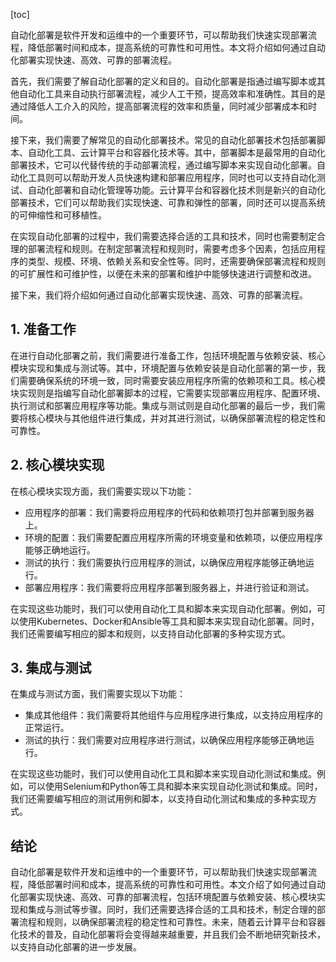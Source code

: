 
[toc]                    
                
                
自动化部署是软件开发和运维中的一个重要环节，可以帮助我们快速实现部署流程，降低部署时间和成本，提高系统的可靠性和可用性。本文将介绍如何通过自动化部署实现快速、高效、可靠的部署流程。

首先，我们需要了解自动化部署的定义和目的。自动化部署是指通过编写脚本或其他自动化工具来自动执行部署流程，减少人工干预，提高效率和准确性。其目的是通过降低人工介入的风险，提高部署流程的效率和质量，同时减少部署成本和时间。

接下来，我们需要了解常见的自动化部署技术。常见的自动化部署技术包括部署脚本、自动化工具、云计算平台和容器化技术等。其中，部署脚本是最常用的自动化部署技术，它可以代替传统的手动部署流程，通过编写脚本来实现自动化部署。自动化工具则可以帮助开发人员快速构建和部署应用程序，同时也可以支持自动化测试、自动化部署和自动化管理等功能。云计算平台和容器化技术则是新兴的自动化部署技术，它们可以帮助我们实现快速、可靠和弹性的部署，同时还可以提高系统的可伸缩性和可移植性。

在实现自动化部署的过程中，我们需要选择合适的工具和技术，同时也需要制定合理的部署流程和规则。在制定部署流程和规则时，需要考虑多个因素，包括应用程序的类型、规模、环境、依赖关系和安全性等。同时，还需要确保部署流程和规则的可扩展性和可维护性，以便在未来的部署和维护中能够快速进行调整和改进。

接下来，我们将介绍如何通过自动化部署实现快速、高效、可靠的部署流程。

## 1. 准备工作

在进行自动化部署之前，我们需要进行准备工作，包括环境配置与依赖安装、核心模块实现和集成与测试等。其中，环境配置与依赖安装是自动化部署的第一步，我们需要确保系统的环境一致，同时需要安装应用程序所需的依赖项和工具。核心模块实现则是指编写自动化部署脚本的过程，它需要实现部署应用程序、配置环境、执行测试和部署应用程序等功能。集成与测试则是自动化部署的最后一步，我们需要将核心模块与其他组件进行集成，并对其进行测试，以确保部署流程的稳定性和可靠性。

## 2. 核心模块实现

在核心模块实现方面，我们需要实现以下功能：

- 应用程序的部署：我们需要将应用程序的代码和依赖项打包并部署到服务器上。
- 环境的配置：我们需要配置应用程序所需的环境变量和依赖项，以便应用程序能够正确地运行。
- 测试的执行：我们需要执行应用程序的测试，以确保应用程序能够正确地运行。
- 部署应用程序：我们需要将应用程序部署到服务器上，并进行验证和测试。

在实现这些功能时，我们可以使用自动化工具和脚本来实现自动化部署。例如，可以使用Kubernetes、Docker和Ansible等工具和脚本来实现自动化部署。同时，我们还需要编写相应的脚本和规则，以支持自动化部署的多种实现方式。

## 3. 集成与测试

在集成与测试方面，我们需要实现以下功能：

- 集成其他组件：我们需要将其他组件与应用程序进行集成，以支持应用程序的正常运行。
- 测试的执行：我们需要对应用程序进行测试，以确保应用程序能够正确地运行。

在实现这些功能时，我们可以使用自动化工具和脚本来实现自动化测试和集成。例如，可以使用Selenium和Python等工具和脚本来实现自动化测试和集成。同时，我们还需要编写相应的测试用例和脚本，以支持自动化测试和集成的多种实现方式。

## 结论

自动化部署是软件开发和运维中的一个重要环节，可以帮助我们快速实现部署流程，降低部署时间和成本，提高系统的可靠性和可用性。本文介绍了如何通过自动化部署实现快速、高效、可靠的部署流程，包括环境配置与依赖安装、核心模块实现和集成与测试等步骤。同时，我们还需要选择合适的工具和技术，制定合理的部署流程和规则，以确保部署流程的稳定性和可靠性。未来，随着云计算平台和容器化技术的普及，自动化部署将会变得越来越重要，并且我们会不断地研究新技术，以支持自动化部署的进一步发展。

